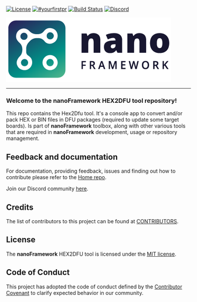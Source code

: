 [![License](https://img.shields.io/badge/License-MIT-blue.svg)](https://opensource.org/licenses/MIT) [![#yourfirstpr](https://img.shields.io/badge/first--timers--only-friendly-blue.svg)](https://github.com/nanoframework/Home/blob/master/CONTRIBUTING.md) [![Build Status](https://dev.azure.com/nanoframework/hex2dfu/_apis/build/status/nanoframework.hex2dfu?branchName=master)](https://dev.azure.com/nanoframework/hex2dfu/_build/latest?definitionId=41&branchName=master) [![Discord](https://img.shields.io/discord/478725473862549535.svg)](https://discord.gg/gCyBu8T)

![nanoFramework logo](https://github.com/nanoframework/Home/blob/master/resources/logo/nanoFramework-repo-logo.png)

-----

### Welcome to the **nanoFramework** HEX2DFU tool repository!

This repo contains the Hex2Dfu tool. 
It's a console app to convert and/or pack HEX or BIN files in DFU packages (required to update some target boards).
Is part of **nanoFramework** toolbox, along with other various tools that are required in **nanoFramework** development, usage or repository management.

## Feedback and documentation

For documentation, providing feedback, issues and finding out how to contribute please refer to the [Home repo](https://github.com/nanoframework/Home).

Join our Discord community [here](https://discord.gg/gCyBu8T).

## Credits

The list of contributors to this project can be found at [CONTRIBUTORS](https://github.com/nanoframework/Home/blob/master/CONTRIBUTORS.md).

## License

The **nanoFramework** HEX2DFU tool is licensed under the [MIT license](https://opensource.org/licenses/MIT).

## Code of Conduct
This project has adopted the code of conduct defined by the [Contributor Covenant](http://contributor-covenant.org/)
to clarify expected behavior in our community.
